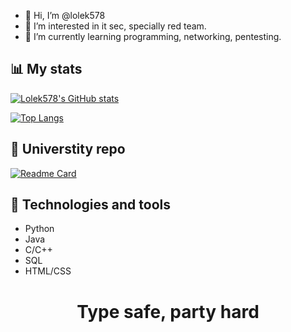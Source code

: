 - 👋 Hi, I’m @lolek578
- 👀 I’m interested in it sec, specially red team.
- 🌱 I’m currently learning programming, networking, pentesting.

## 📊 My stats
[![Lolek578's GitHub stats](https://github-readme-stats.vercel.app/api?username=lolek578&show_icons=true&theme=radical)](https://github.com/lolek578)

[![Top Langs](https://github-readme-stats.vercel.app/api/top-langs/?username=lolek578&theme=radical)](https://github.com/lolek578)

## 🏫 Universtity repo
[![Readme Card](https://github-readme-stats.vercel.app/api/pin/?username=lolek578&repo=Kielce_University_Of_Technology&theme=radical)](https://github.com/lolek578/Kielce_University_Of_Technology)



## 🧰 Technologies and tools
  * Python  
  * Java      
  * C/C++    
  * SQL
  * HTML/CSS
##

# <p align="center">Type safe, party hard</p>
<!---
lolek578/lolek578 is a ✨ special ✨ repository because its `README.md` (this file) appears on your GitHub profile.
You can click the Preview link to take a look at your changes.
--->
